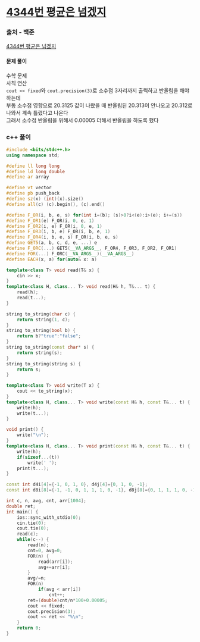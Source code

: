 # [4344번 평균은 넘겠지](https://www.acmicpc.net/problem/4344)

### 출처 - 백준
[4344번 평균은 넘겠지](https://www.acmicpc.net/problem/4344)

#### 문제 풀이
수학 문제  
사칙 연산  
```cout << fixed```와 ```cout.precision(3)```로 소수점 3자리까지 출력하고 반올림을 해야하는데  
부동 소수점 영향으로 20.3125 값이 나왔을 때 반올림된 20.313이 안나오고 20.312로 나와서 계속 틀렸다고 나온다  
그래서 소수점 반올림을 위해서 0.00005 더해서 반올림을 하도록 했다

### c++ 풀이
```c++
#include <bits/stdc++.h>
using namespace std;

#define ll long long
#define ld long double
#define ar array

#define vt vector
#define pb push_back
#define sz(x) (int)(x).size()
#define all(c) (c).begin(), (c).end()

#define F_OR(i, b, e, s) for(int i=(b); (s)>0?i<(e):i>(e); i+=(s))
#define F_OR1(e) F_OR(i, 0, e, 1)
#define F_OR2(i, e) F_OR(i, 0, e, 1)
#define F_OR3(i, b, e) F_OR(i, b, e, 1)
#define F_OR4(i, b, e, s) F_OR(i, b, e, s)
#define GET5(a, b, c, d, e, ...) e
#define F_ORC(...) GET5(__VA_ARGS__, F_OR4, F_OR3, F_OR2, F_OR1)
#define FOR(...) F_ORC(__VA_ARGS__)(__VA_ARGS__)
#define EACH(x, a) for(auto& x: a)

template<class T> void read(T& x) {
	cin >> x;
}
template<class H, class... T> void read(H& h, T&... t) {
	read(h);
	read(t...);
}

string to_string(char c) {
	return string(1, c);
}
string to_string(bool b) {
	return b?"true":"false";
}
string to_string(const char* s) {
	return string(s);
}
string to_string(string s) {
	return s;
}

template<class T> void write(T x) {
	cout << to_string(x);
}
template<class H, class... T> void write(const H& h, const T&... t) {
	write(h);
	write(t...);
}

void print() {
	write("\n");
}
template<class H, class... T> void print(const H& h, const T&... t) {
	write(h);
	if(sizeof...(t))
		write(' ');
	print(t...);
}

const int d4i[4]={-1, 0, 1, 0}, d4j[4]={0, 1, 0, -1};
const int d8i[8]={-1, -1, 0, 1, 1, 1, 0, -1}, d8j[8]={0, 1, 1, 1, 0, -1, -1, -1};

int c, n, avg, cnt, arr[1004];
double ret;
int main() {
    ios::sync_with_stdio(0);
    cin.tie(0);
    cout.tie(0);
    read(c);
    while(c--) {
        read(n);
        cnt=0, avg=0;
        FOR(n) {
            read(arr[i]);
            avg+=arr[i];
        }
        avg/=n;
        FOR(n)
            if(avg < arr[i])
                cnt++;
        ret=(double)cnt/n*100+0.00005;        
        cout << fixed;
        cout.precision(3);
        cout << ret << "%\n";
    }
    return 0;
}
```